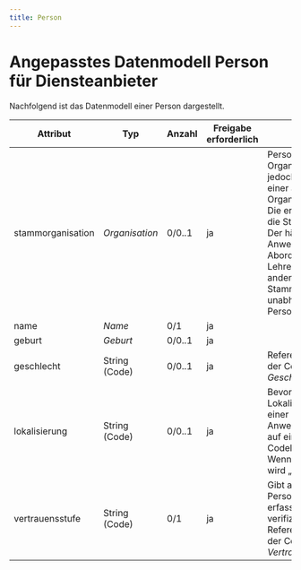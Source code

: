 ```yaml
---
title: Person
---
```


# Angepasstes Datenmodell Person für Diensteanbieter

Nachfolgend ist das Datenmodell einer Person dargestellt.

Attribut | Typ | Anzahl | Freigabe erforderlich | Bemerkung
--- | --- | --- | --- | ---
stammorganisation | *Organisation* | 0/0..1 | ja | Personen können einer Organisation angehören, jedoch zeitweise an einer anderen Organisation tätig sein. Die erste Organisation ist die Stammorganisation. Der häufigste Anwendungsfall ist die Abordnung eines Lehrenden an eine andere Dienststelle. Die Stammorganisation ist unabhängig vom Personenkontext.
name | *Name* | 0/1 | ja |
geburt | *Geburt* | 0/0..1 | ja |
geschlecht | String (Code) | 0/0..1 | ja | Referenz auf einen Code der Codeliste *Geschlecht*.
lokalisierung | String (Code) | 0/0..1 | ja | Bevorzugte Lokalisierungseinstellung einer Person für Anwendungen. Referenz auf einen Code der Codeliste *Lokalisierung*. Wenn nicht angegeben, wird „de“ angenommen.
vertrauensstufe | String (Code) | 0/1 | ja | Gibt an, wie stark die Personendaten vom erfassenden Mandanten verifiziert wurden, Referenz auf einen Code der Codeliste *Vertrauensstufe*.